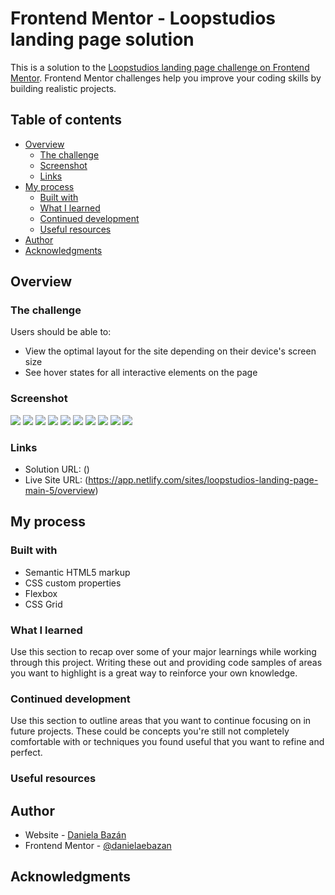 # Frontend Mentor - Loopstudios landing page solution

This is a solution to the [Loopstudios landing page challenge on Frontend Mentor](https://www.frontendmentor.io/challenges/loopstudios-landing-page-N88J5Onjw). Frontend Mentor challenges help you improve your coding skills by building realistic projects. 

## Table of contents

- [Overview](#overview)
  - [The challenge](#the-challenge)
  - [Screenshot](#screenshot)
  - [Links](#links)
- [My process](#my-process)
  - [Built with](#built-with)
  - [What I learned](#what-i-learned)
  - [Continued development](#continued-development)
  - [Useful resources](#useful-resources)
- [Author](#author)
- [Acknowledgments](#acknowledgments)

## Overview

### The challenge

Users should be able to:

- View the optimal layout for the site depending on their device's screen size
- See hover states for all interactive elements on the page

### Screenshot

![](./solution/Desktop/Desktop-1.png)
![](./solution/Desktop/Desktop-2.png)
![](./solution/Desktop/Desktop-3.png)
![](./solution/Desktop/Desktop-4.png)
![](./solution/Desktop/Desktop-5.png)
![](./solution/Mobile/Mobile-1.png)
![](./solution/Mobile/Mobile-2.png)
![](./solution/Mobile/Mobile-3.png)
![](./solution/Mobile/Mobile-4.png)
![](./solution/Mobile/Mobile-5.png)

### Links

- Solution URL: ()
- Live Site URL: (https://app.netlify.com/sites/loopstudios-landing-page-main-5/overview)

## My process

### Built with

- Semantic HTML5 markup
- CSS custom properties
- Flexbox
- CSS Grid

### What I learned

Use this section to recap over some of your major learnings while working through this project. Writing these out and providing code samples of areas you want to highlight is a great way to reinforce your own knowledge.



### Continued development

Use this section to outline areas that you want to continue focusing on in future projects. These could be concepts you're still not completely comfortable with or techniques you found useful that you want to refine and perfect.


### Useful resources

## Author

- Website - [Daniela Bazán]()
- Frontend Mentor - [@danielaebazan](https://www.frontendmentor.io/profile/danielaebazan)

## Acknowledgments
